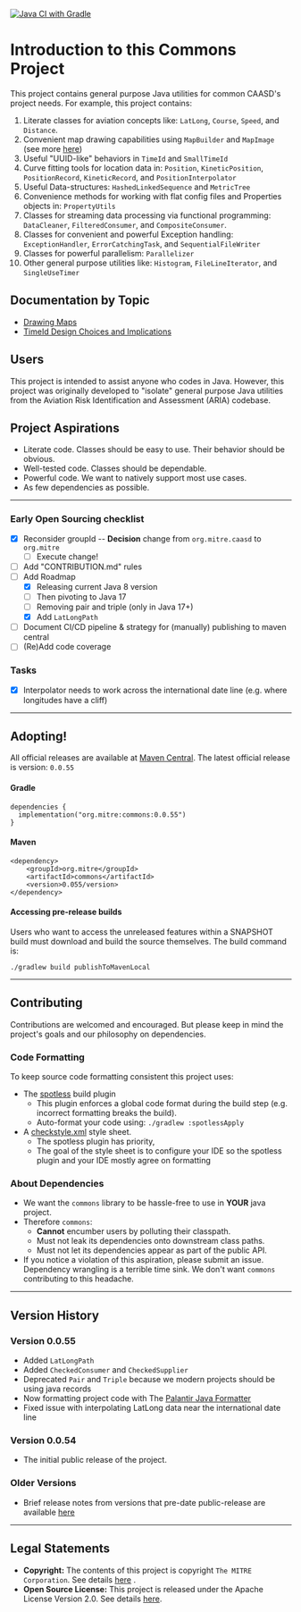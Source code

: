 [![Java CI with Gradle](https://github.com/mitre-public/commons/actions/workflows/ci.yml/badge.svg)](https://github.com/mitre-public/commons/actions/workflows/ci.yml)

# Introduction to this Commons Project

This project contains general purpose Java utilities for common CAASD's project needs. For example, this project
contains:

1. Literate classes for aviation concepts like: `LatLong`, `Course`, `Speed`, and `Distance`.
2. Convenient map drawing capabilities using `MapBuilder` and `MapImage` (see more [here](docs/mapping.md))
3. Useful "UUID-like" behaviors in `TimeId` and `SmallTimeId`
4. Curve fitting tools for location data in: `Position`, `KineticPosition`, `PositionRecord`, `KineticRecord`,
   and `PositionInterpolator`
5. Useful Data-structures: `HashedLinkedSequence` and  `MetricTree`
6. Convenience methods for working with flat config files and Properties objects in: `PropertyUtils`
7. Classes for streaming data processing via functional programming: `DataCleaner`, `FilteredConsumer`,
   and `CompositeConsumer`.
8. Classes for convenient and powerful Exception handling: `ExceptionHandler`, `ErrorCatchingTask`,
   and `SequentialFileWriter`
9. Classes for powerful parallelism: `Parallelizer`
10. Other general purpose utilities like: `Histogram`, `FileLineIterator`, and `SingleUseTimer`

## Documentation by Topic

* [Drawing Maps](docs/mapping.md)
* [TimeId Design Choices and Implications](docs/timeIdDesign.md)

## Users

This project is intended to assist anyone who codes in Java. However, this project was originally developed to "isolate"
general purpose Java utilities from the Aviation Risk Identification and Assessment (ARIA) codebase.

## Project Aspirations

* Literate code. Classes should be easy to use. Their behavior should be obvious.
* Well-tested code. Classes should be dependable.
* Powerful code. We want to natively support most use cases.
* As few dependencies as possible.

---

### Early Open Sourcing checklist

- [x] Reconsider groupId -- **Decision** change from `org.mitre.caasd` to `org.mitre`
    - [ ] Execute change!
- [ ] Add "CONTRIBUTION.md" rules
- [ ] Add Roadmap
    - [x] Releasing current Java 8 version
    - [ ] Then pivoting to Java 17
    - [ ] Removing pair and triple (only in Java 17+)
    - [x] Add `LatLongPath`
- [ ] Document CI/CD pipeline & strategy for (manually) publishing to maven central
- [ ] (Re)Add code coverage

### Tasks

- [x] Interpolator needs to work across the international date line (e.g. where longitudes have a cliff)

---

## Adopting!

All official releases are available at [Maven Central](https://central.sonatype.com/artifact/org.mitre/commons).
The latest official release is version: `0.0.55`

#### Gradle

```
dependencies {
  implementation("org.mitre:commons:0.0.55")
}
```

#### Maven

```
<dependency>
    <groupId>org.mitre</groupId>
    <artifactId>commons</artifactId>
    <version>0.055/version>
</dependency>
```

#### Accessing pre-release builds

Users who want to access the unreleased features within a SNAPSHOT build must download and build the source themselves.
The build command is:

```
./gradlew build publishToMavenLocal
```

---

## Contributing

Contributions are welcomed and encouraged. But please keep in mind the project's goals and our philosophy on
dependencies.

### Code Formatting

To keep source code formatting consistent this project uses:

- The [spotless](https://github.com/diffplug/spotless) build plugin
    - This plugin enforces a global code format during the build step (e.g. incorrect formatting breaks the build).
    - Auto-format your code using: `./gradlew :spotlessApply`
- A [checkstyle.xml](docs%2Fcode-style%2Fcheckstyle.xml) style sheet.
    - The spotless plugin has priority,
    - The goal of the style sheet is to configure your IDE so the spotless plugin and your IDE mostly agree on
      formatting

### About Dependencies

- We want the `commons` library to be hassle-free to use in **YOUR** java project.
- Therefore `commons`:
    - **Cannot** encumber users by polluting their classpath.
    - Must not leak its dependencies onto downstream class paths.
    - Must not let its dependencies appear as part of the public API.
- If you notice a violation of this aspiration, please submit an issue. Dependency wrangling is a terrible time sink. We
  don't want `commons` contributing to this headache.

---

## Version History

### Version 0.0.55
- Added `LatLongPath`
- Added `CheckedConsumer` and `CheckedSupplier`
- Deprecated `Pair` and `Triple` because we modern projects should be using java records
- Now formatting project code with The [Palantir Java Formatter](https://github.com/palantir/palantir-java-format)
- Fixed issue with interpolating LatLong data near the international date line

### Version 0.0.54

- The initial public release of the project.

### Older Versions

- Brief release notes from versions that pre-date public-release are
  available [here](./docs/pre-github-version-history.md)

---

## Legal Statements

- **Copyright:** The contents of this project is copyright `The MITRE Corporation`. See details [here](COPYRIGHT) .
- **Open Source License:** This project is released under the Apache License Version 2.0. See details [here](LICENSE).

